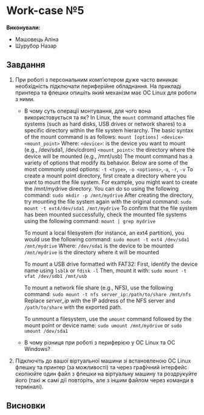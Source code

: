 # Work-case №5

**Виконували:**

- Машовець Аліна
- Шурубор Назар

## Завдання

1. При роботі з персональним комп’ютером дуже часто виникає необхідність підключати периферійне обладнання. На прикладі принтера та флешки опишіть який механізм має ОС Linux для роботи з ними.
    - В чому суть операції монтування, для чого вона використовується та як?
        In Linux, the `mount` command attaches file systems (such as hard disks, USB drives or network shares) to a specific directory within the file system hierarchy.
        The basic syntax of the mount command is as follows:
        `mount [options] <device> <mount_point>`
        Where:
        `<device>`: is the device you want to mount (e.g., /dev/sda1, /dev/cdrom)
        `<mount_point>`: the directory where the device will be mounted (e.g., /mnt/usb)
        The mount command has a variety of options that modify its behavior. Below are some of the most commonly used options: `-t <type>`, `-o <options>`,`-a`, `-r`, `-v`
        To create a mount point directory, first create a directory where you want to mount the file system. For example, you might want to create the /mnt/mydrive directory. You can do so using the following command:
        `sudo mkdir -p /mnt/mydrive`
        After creating the directory, try mounting the file system again with the original command:
        `sudo mount -t ext4/dev/sda1 /mnt/mydrive`
        To confirm that the file system has been mounted successfully, check the mounted file systems using the following command:
        `mount | grep mydrive`

        To mount a local filesystem (for instance, an ext4 partition), you would use the following command:
        `sudo mount -t ext4 /dev/sda1 /mnt/mydrive`
        Where:
        `/dev/sda1` is the device to be mounted
        `/mnt/mydrive` is the directory where it will be mounted

        To mount a USB drive formatted with FAT32:
        First, identify the device name using `lsblk` or `fdisk -l`
        Then, mount it with:
        `sudo mount -t vfat /dev/sdb1 /mnt/usb`

        To mount a network file share (e.g., NFS), use the following command:
        `sudo mount -t nfs server_ip:/path/to/share /mnt/nfs`
        Replace *server_ip* with the IP address of the NFS server and `/path/to/share` with the exported path.

        To unmount a filesystem, use the `umount` command followed by the mount point or device name:
        `sudo umount /mnt/mydrive` or `sudo umount /dev/sda1`
    - В чому різниця при роботі з периферією у ОС Linux та ОС Windows?

2. Підключіть до вашої віртуальної машини зі встановленою ОС Linux флешку та принтер (за можливості) та через графічний інтерфейс скопіюйте один файл з флешки на віртуальну машину та роздрукуйте його (такі ж самі дії повторіть, але з іншим файлом через команди в терміналі).

## Висновки
